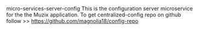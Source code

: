 micro-services-server-config
This is the configuration server microservice for the the Muzix application. 
To get centralized-config repo on github follow >> https://github.com/magnolia18/config-repo
